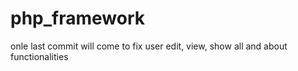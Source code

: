 # php_framework

onle last commit will come to fix user edit, view, show all and about functionalities